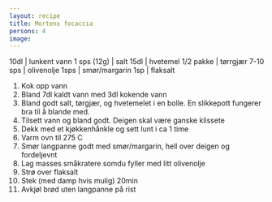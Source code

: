```yaml
---
layout: recipe
title: Mortens focaccia
persons: 4
image: 
---
```


10dl        | lunkent vann
1 sps (12g) | salt
15dl        | hvetemel
1/2 pakke   | tørrgjær
7-10 sps    | olivenolje
1sps        | smør/margarin
1sp         | flaksalt

<!-- ad -->

1. Kok opp vann
2. Bland 7dl kaldt vann med 3dl kokende vann
3. Bland godt salt, tørgjær, og hvetemelet i en bolle. En slikkepott fungerer bra til å blande med.
4. Tilsett vann og bland godt. Deigen skal være ganske klissete
5. Dekk med et kjøkkenhånkle og sett lunt i ca 1 time
6. Varm ovn til 275 C
7. Smør langpanne godt med smør/margarin, hell over deigen og fordeljevnt
8. Lag masses småkratere somdu fyller med litt olivenolje
9. Strø over flaksalt
10. Stek (med damp hvis mulig) 20min
11. Avkjøl brød uten langpanne på rist
